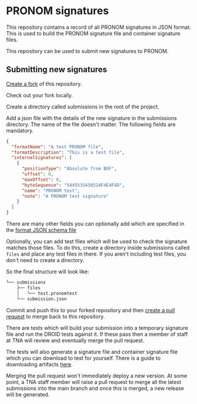 # PRONOM signatures

This repository contains a record of all PRONOM signatures in JSON format. This is used to build the PRONOM signature file and container signature files.

This repository can be used to submit new signatures to PRONOM.

## Submitting new signatures

[Create a fork](https://docs.github.com/en/pull-requests/collaborating-with-pull-requests/working-with-forks/fork-a-repo) of this repository.

Check out your fork locally.

Create a directory called submissions in the root of the project.

Add a json file with the details of the new signature in the submissions directory. The name of the file doesn't matter. The following fields are mandatory.

```json
{
  "formatName": "A test PRONOM file",
  "formatDescription": "This is a test file",
  "internalSignatures": [
    {
      "positionType": "Absolute from BOF",
      "offset": 0,
      "maxOffset": 0,
      "byteSequence": "5445535450524F4E4F4D",
      "name": "PRONOM test",
      "note": "A PRONOM test signature"
    }
  ]
}

```

There are many other fields you can optionally add which are specified in the [format JSON schema file](/format_schema.json)

Optionally, you can add test files which will be used to check the signature matches those files. To do this, create a directory inside submissions called `files` and place any test files in there. If you aren't including test files, you don't need to create a directory.

So the final structure will look like:
```bash
└── submissions
    ├── files
    │   └── test.pronomtest
    └── submission.json
```

Commit and push this to your forked repository and then [create a pull request](https://docs.github.com/en/pull-requests/collaborating-with-pull-requests/proposing-changes-to-your-work-with-pull-requests/creating-a-pull-request-from-a-fork) to merge back to this repository.

There are tests which will build your submission into a temporary signature file and run the DROID tests against it. If these pass then a member of staff at TNA will review and eventually merge the pull request. 

The tests will also generate a signature file and container signature file which you can download to test for yourself. There is a guide to downloading artifacts [here](https://docs.github.com/en/actions/managing-workflow-runs-and-deployments/managing-workflow-runs/downloading-workflow-artifacts).

Merging the pull request won't immediately deploy a new version. At some point, a TNA staff member will raise a pull request to merge all the latest submissions into the main branch and once this is merged, a new release will be generated.


